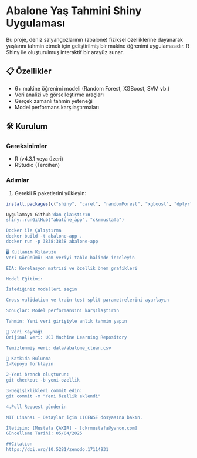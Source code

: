 # Abalone Yaş Tahmini Shiny Uygulaması

Bu proje, deniz salyangozlarının (abalone) fiziksel özelliklerine dayanarak yaşlarını tahmin etmek için geliştirilmiş bir makine öğrenimi uygulamasıdır. R Shiny ile oluşturulmuş interaktif bir arayüz sunar.


## 📋 Özellikler
- 6+ makine öğrenimi modeli (Random Forest, XGBoost, SVM vb.)
- Veri analizi ve görselleştirme araçları
- Gerçek zamanlı tahmin yeteneği
- Model performans karşılaştırmaları

## 🛠️ Kurulum

### Gereksinimler
- R (v4.3.1 veya üzeri)
- RStudio (Tercihen)

### Adımlar
1. Gerekli R paketlerini yükleyin:
```r
install.packages(c("shiny", "caret", "randomForest", "xgboost", "dplyr", "ggplot2"))

Uygulamayı Github'dan çlaıştırın
shiny::runGitHub("abalone_app", "ckrmustafa")

Docker ile Çalıştırma
docker build -t abalone-app .
docker run -p 3838:3838 abalone-app

🖥️ Kullanım Kılavuzu
Veri Görünümü: Ham veriyi tablo halinde inceleyin

EDA: Korelasyon matrisi ve özellik önem grafikleri

Model Eğitimi:

İstediğiniz modelleri seçin

Cross-validation ve train-test split parametrelerini ayarlayın

Sonuçlar: Model performansını karşılaştırın

Tahmin: Yeni veri girişiyle anlık tahmin yapın

📂 Veri Kaynağı
Orijinal veri: UCI Machine Learning Repository

Temizlenmiş veri: data/abalone_clean.csv

🤝 Katkıda Bulunma
1-Repoyu forklayın

2-Yeni branch oluşturun:
git checkout -b yeni-ozellik

3-Değişiklikleri commit edin:
git commit -m "Yeni özellik eklendi"

4.Pull Request gönderin

MIT Lisansı - Detaylar için LICENSE dosyasına bakın.

İletişim: [Mustafa ÇAKIR] - [ckrmustafa@yahoo.com]
Güncelleme Tarihi: 05/04/2025

##Citation
https://doi.org/10.5281/zenodo.17114931




